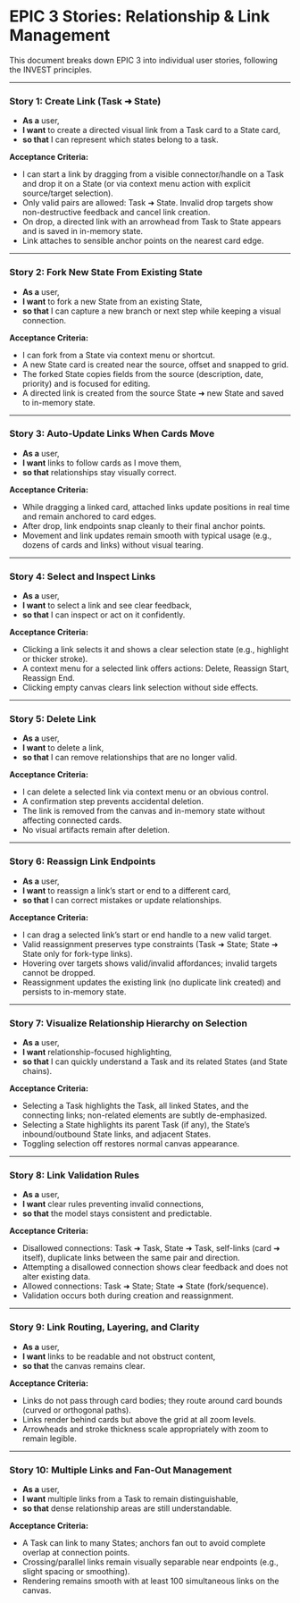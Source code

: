 # EPIC 3 Stories: Relationship & Link Management

This document breaks down EPIC 3 into individual user stories, following the INVEST principles.

---

### Story 1: Create Link (Task ➜ State)

- **As a** user,
- **I want** to create a directed visual link from a Task card to a State card,
- **so that** I can represent which states belong to a task.

**Acceptance Criteria:**

- I can start a link by dragging from a visible connector/handle on a Task and drop it on a State (or via context menu action with explicit source/target selection).
- Only valid pairs are allowed: Task ➜ State. Invalid drop targets show non-destructive feedback and cancel link creation.
- On drop, a directed link with an arrowhead from Task to State appears and is saved in in-memory state.
- Link attaches to sensible anchor points on the nearest card edge.

---

### Story 2: Fork New State From Existing State

- **As a** user,
- **I want** to fork a new State from an existing State,
- **so that** I can capture a new branch or next step while keeping a visual connection.

**Acceptance Criteria:**

- I can fork from a State via context menu or shortcut.
- A new State card is created near the source, offset and snapped to grid.
- The forked State copies fields from the source (description, date, priority) and is focused for editing.
- A directed link is created from the source State ➜ new State and saved to in-memory state.

---

### Story 3: Auto-Update Links When Cards Move

- **As a** user,
- **I want** links to follow cards as I move them,
- **so that** relationships stay visually correct.

**Acceptance Criteria:**

- While dragging a linked card, attached links update positions in real time and remain anchored to card edges.
- After drop, link endpoints snap cleanly to their final anchor points.
- Movement and link updates remain smooth with typical usage (e.g., dozens of cards and links) without visual tearing.

---

### Story 4: Select and Inspect Links

- **As a** user,
- **I want** to select a link and see clear feedback,
- **so that** I can inspect or act on it confidently.

**Acceptance Criteria:**

- Clicking a link selects it and shows a clear selection state (e.g., highlight or thicker stroke).
- A context menu for a selected link offers actions: Delete, Reassign Start, Reassign End.
- Clicking empty canvas clears link selection without side effects.

---

### Story 5: Delete Link

- **As a** user,
- **I want** to delete a link,
- **so that** I can remove relationships that are no longer valid.

**Acceptance Criteria:**

- I can delete a selected link via context menu or an obvious control.
- A confirmation step prevents accidental deletion.
- The link is removed from the canvas and in-memory state without affecting connected cards.
- No visual artifacts remain after deletion.

---

### Story 6: Reassign Link Endpoints

- **As a** user,
- **I want** to reassign a link’s start or end to a different card,
- **so that** I can correct mistakes or update relationships.

**Acceptance Criteria:**

- I can drag a selected link’s start or end handle to a new valid target.
- Valid reassignment preserves type constraints (Task ➜ State; State ➜ State only for fork-type links).
- Hovering over targets shows valid/invalid affordances; invalid targets cannot be dropped.
- Reassignment updates the existing link (no duplicate link created) and persists to in-memory state.

---

### Story 7: Visualize Relationship Hierarchy on Selection

- **As a** user,
- **I want** relationship-focused highlighting,
- **so that** I can quickly understand a Task and its related States (and State chains).

**Acceptance Criteria:**

- Selecting a Task highlights the Task, all linked States, and the connecting links; non-related elements are subtly de-emphasized.
- Selecting a State highlights its parent Task (if any), the State’s inbound/outbound State links, and adjacent States.
- Toggling selection off restores normal canvas appearance.

---

### Story 8: Link Validation Rules

- **As a** user,
- **I want** clear rules preventing invalid connections,
- **so that** the model stays consistent and predictable.

**Acceptance Criteria:**

- Disallowed connections: Task ➜ Task, State ➜ Task, self-links (card ➜ itself), duplicate links between the same pair and direction.
- Attempting a disallowed connection shows clear feedback and does not alter existing data.
- Allowed connections: Task ➜ State; State ➜ State (fork/sequence).
- Validation occurs both during creation and reassignment.

---

### Story 9: Link Routing, Layering, and Clarity

- **As a** user,
- **I want** links to be readable and not obstruct content,
- **so that** the canvas remains clear.

**Acceptance Criteria:**

- Links do not pass through card bodies; they route around card bounds (curved or orthogonal paths).
- Links render behind cards but above the grid at all zoom levels.
- Arrowheads and stroke thickness scale appropriately with zoom to remain legible.

---

### Story 10: Multiple Links and Fan-Out Management

- **As a** user,
- **I want** multiple links from a Task to remain distinguishable,
- **so that** dense relationship areas are still understandable.

**Acceptance Criteria:**

- A Task can link to many States; anchors fan out to avoid complete overlap at connection points.
- Crossing/parallel links remain visually separable near endpoints (e.g., slight spacing or smoothing).
- Rendering remains smooth with at least 100 simultaneous links on the canvas.
